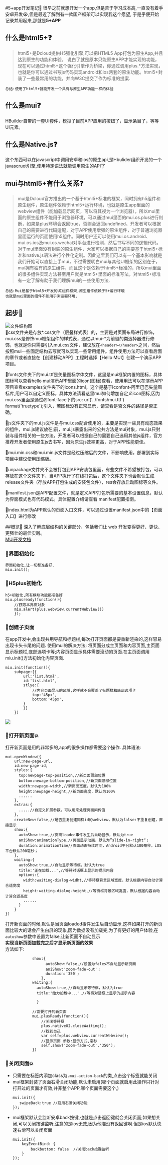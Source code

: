 #5+app开发笔记📕
很早之前就想开发一个app,但是苦于学习成本高,一直没有着手
安卓开发😭,但是最近了解到有一款国产框架可以实现我这个愿望,
于是乎便开始记录并用起来,那就是**5+APP**
## 什么是html5+❓
>html5+是Dcloud提供H5强化引擎,可以把HTML5 App打包为原生App,并且达到原生的功能和体验。
>说白了就是原本只能原生APP才能实现的功能，现在可以通过html5+这个强化引擎作为桥梁，你通过调用plus.*方法实现，
>也就是你可以通过书写js代码实现android和ios两套的原生功能。html5+封装了一些最常用的功能，并向W3C提交了作为标准的提案.  
> 
    总结:使用了html5+就能开发一个具有与原生APP功能一样的体验
## 什么是mui❓
HBuilder自带的一套UI套件，模拟了目前APP应用的按钮了，显示条目了，等等UI元素。
## 什么是Native.js❓
这个东西可以在javascript中调用安卓和ios的原生api,是Hbulider组织开发的一个javascruot引擎,使用特定语法就能调用原生的API了

## mui与html5+有什么关系❓
>mui是Dcloud官方推出的一个基于html5+标准的框架，同时拥有h5组件和原生组件，原生组件依赖于html5+运行环境，也就是原生app里面的webview组件（能加载显示网页，可以将其视为一个浏览器），所以mui里面的原生组件不能用于浏览器环境，可以通过mui里面的mui.os.plus进行判断，如果是plus环境会返回true，否则会返回undefined。开发者可以根据自己的需要进行代码适配，对于APP使用增强的原生组件，对于普通浏览器里面运行的页面使用h5组件。同时用户还可以使用mui.os.android、mui.os.ios及mui.os.wechat对平台进行检测，然后书写不同的逻辑代码。对于mui里面没有封装的原生组件，大家可以根据自己的需要基于html5+标准和native.js语法进行个性化定制。因此这里我们可以有一个基本影响就是我们开始可以直接上手mui，不过需要明白mui与其他UI框架的区别在于，mui拥有独有的原生组件，而且这个是依赖于html5+标准的，所以mui里面的很多组件实现方法甚至用户就是html5+里面的标准写法，对html5+标准有一定了解有助于我们理解mui的一些使用方法.
> 
    总结:Mui是基于html5+开发的UI组件框架,原生组件依赖于5+运行环境
    也就是mui里面的组件不能用于浏览器环境.

## 起步📑
![文件结构图](https://s2.ax1x.com/2019/06/19/VOqDGd.png)  
📁css文件夹是存放*.css文件（层叠样式表）的，主要是对页面布局进行修饰，mui.css是修饰mui框架组件的样式表，通过以mui-*为前缀的类选择器进行修饰，也就是你只需要引入mui.css文件，建议放在```<header></header>```之间，然后按照mui一些固定结构去写就可以实现一些常用组件。组件使用方法可以查看后面的章节或者直接在【创建移动APP】工程时选择【Hello MUI】创建一个演示APP项目。

📁fonts文件夹下的mui.ttf是矢量图标字体文件，这里是mui框架内置的图标，具体图标可以查看hello mui演示APP里面的icon(图标)查看，使用用法可以在演示APP项目查看examples文件夹下的icons.html，这个是基于Iconfont-阿里巴巴矢量图标库,用户可以自定义图标，具体方法请看这里mui如何增加自定义icon图标,因为mui.css里面是通过@font-face下的src: url('../fonts/mui.ttf') format('truetype');引入，若图标没有正常显示，请查看是否文件的路径是否正确。

📁js文件夹下的mui.js文件是与mui.css配合使用的，主要是实现一些具有动态效果的组件，mui.js建议放在</body>;前，mui.js暴露出来的公共方法是mui对象，mui.js只封装与组件相关的一些方法，开发者可以根据自己的需要自己选用其他js组件，官方推荐开发者使用原生js去书写，因为原生js效率更高，对于APP性能更佳。

📁mui.min.css和mui.min.js文件是经过压缩后的文件，不影响使用，部署到实际项目中建议使用压缩版。

📁unpackage文件夹不会被打包到APP安装包里面，有些文件不希望被打包，可以存放在这个文件夹下，当APP执行了在线打包后，这个文件夹下也会默认生成release文件夹（存放APP打包生成的安装包文件），res会存放启动图标等文件。

📄manifest.json是APP配置文件，就是定义APP打包所需要的基本设置信息，默认为界面模式也有代码模式。具体配置介绍请查看 manifest配置指南。

📄index.html为APP默认的页面入口文件，可以通过设置manifest.json中的【页面入口】进行修改

##概览📑
深入了解底层结构的关键部分，包括我们让 web 开发变得更好、更快、更强壮的最佳实践。  
[MUi开发文档](http://dev.dcloud.net.cn/mui/window/#subpage)
### 📑界面初始化
```
界面初始化,让一切都准备好.
miu.init();
```
### 📑H5plus初始化 
```
h5+初始化,所有模块功能都准备好
miu.plusready(function(){
    //获取本界面对象
    miu.alert(plus.webview.currentWebview())
    });
```
### 📑创建子页面
在app开发中,会出现共用导航和标题栏,每次打开页面都是要重新渲染的,这样容易出现卡头卡尾的问题.
使用mui的解决方法:
将页面分成主页面和内容页面,主页面显示标题栏,底部选项卡等;内容页面显示具体需要滚动的页面.在主页面调用miu.init()方法初始化内容页面.
```
miu.init(function(){
    subpage:[{
        url:'list.html',
        id:'list.html',
        stlye:{
            //内容页面显示的区域,这样就不会覆盖了标题栏和底部选项卡
            top:'45px',
            bottom:'45px',
        }
        }]
    })
```
![](https://s2.ax1x.com/2019/06/19/VOvbUf.png)
### 📑打开新页面💥
打开新页面是用的非常多的,app的很多操作都需要这个操作.
具体语法:
```
mui.openWindow({
    url:new-page-url,
    id:new-page-id,
    styles:{
      top:newpage-top-position,//新页面顶部位置
      bottom:newage-bottom-position,//新页面底部位置
      width:newpage-width,//新页面宽度，默认为100%
      height:newpage-height,//新页面高度，默认为100%
      ......
    },
    extras:{
      .....//自定义扩展参数，可以用来处理页面间传值
    },
    createNew:false,//是否重复创建同样id的webview，默认为false:不重复创建，直接显示
    show:{
      autoShow:true,//页面loaded事件发生后自动显示，默认为true
      aniShow:animationType,//页面显示动画，默认为”slide-in-right“；
      duration:animationTime//页面动画持续时间，Android平台默认100毫秒，iOS平台默认200毫秒；
    },
    waiting:{
      autoShow:true,//自动显示等待框，默认为true
      title:'正在加载...',//等待对话框上显示的提示内容
      options:{
        width:waiting-dialog-widht,//等待框背景区域宽度，默认根据内容自动计算合适宽度
        height:waiting-dialog-height,//等待框背景区域高度，默认根据内容自动计算合适高度
        ......
      }
    }
})
```
打开新页面的时候,默认是当页面loaded事件发生后自动显示,这样如果打开的新页面比较大的话会产生白屏的现象,因为数据没有加载完,为了有更好的用户体验,在```autoshow```参数中设置为false,让新页面不自动显示  
**实现当新页面加载完之后才显示新页面的效果**  
方法如下:
```
            show:{
                  autoShow:false,//设置为fales不自动显示新页面
                  aniShow:'zoom-fade-out'；
                  duration:'350';
                },
            waiting:{
              autoShow:true,//自动显示等待框，默认为true
              title:'给力加载中...',//等待对话框上显示的提示内容

              }

            //需要打开的新页面
            mui.plusReady(function(){
                //关闭等待框
                plus.nativeUI.closeWaiting();
                //找到自己
                var self=plus.webview.currentWebview();
                //显示页面 参数:显示方式,毫秒
                self.show('zoom-fade-out','350');
            })

```

### 📑关闭页面💥
- 只需要在标签内添加class为```.mui-action-back```的类,点击这个标签就能关闭
- mui框架封装了页面右滑关闭功能,默认未启用(哪个页面就启用此操作只针对打开过的页面才有效,并非整个APP,哪个页面需要这个,)  
     ```
     mui.init({
        swipeBack:true //启用右滑关闭功能
    });
     ```
- mui框架默认会监听安卓back按键,也就是点击返回键就会关闭页面;如果想关闭,可以关闭按键监听,注意的是ios无效,因为他瞄没有返回键啊.但是ios默认快速右滑可以关闭页面  
    ```
    mui.init({
        keyEventBind: {
            backbutton: false  //关闭back按键监听
        }
    });
    ```
